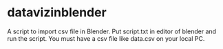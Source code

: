 # datavizinblender
A script to import csv file in Blender. Put script.txt in editor of blender and run the script. You must have a csv file like data.csv on your local PC.
